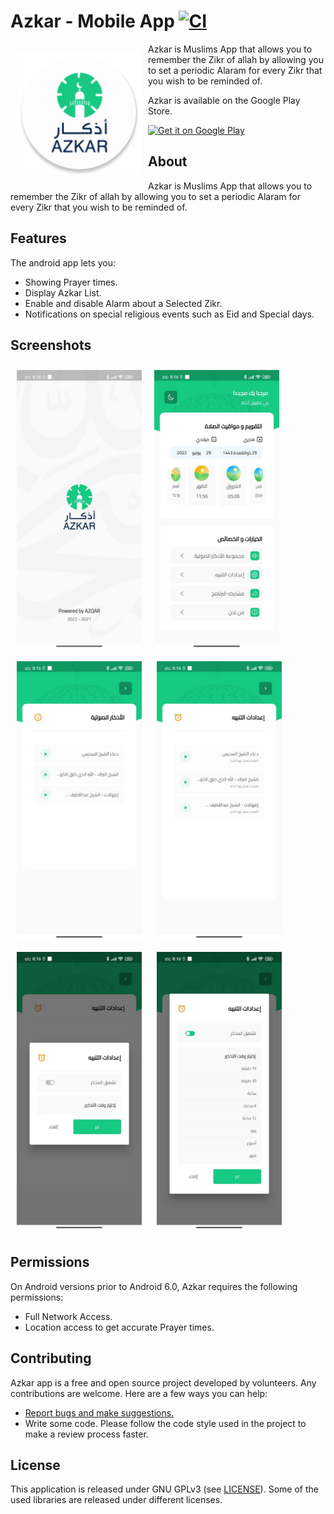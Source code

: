 # Azkar - Mobile App [![CI](https://github.com/wdelawed/azqarApp/actions/workflows/ci.yml/badge.svg)](https://github.com/wdelawed/azqarApp/actions/workflows/ci.yml)

<img src="/readme/appLogo.png" align="left"
width="200" hspace="10" vspace="10">

Azkar is Muslims App that allows you to remember the Zikr of allah by allowing you to set a periodic Alaram for every
Zikr that you wish to be reminded of.

Azkar is available on the Google Play Store.

<p align="left">
<a href="https://play.google.com/store/apps/details?id=com.khair.azkar">
    <img alt="Get it on Google Play"
        height="80"
        src="https://play.google.com/intl/en_us/badges/images/generic/en_badge_web_generic.png" />
</a></p>

## About

Azkar is Muslims App that allows you to remember the Zikr of allah by allowing you to set a periodic Alaram for every
Zikr that you wish to be reminded of.


## Features

The android app lets you:
- Showing Prayer times.
- Display Azkar List.
- Enable and disable Alarm about a Selected Zikr.
- Notifications on special religious events such as Eid and Special days.

## Screenshots

[<img src="readme/1.jpeg" align="left"
width="200"
    hspace="10" vspace="10">](/readme/1.jpeg)
[<img src="/readme/2.jpeg" align="center"
width="200"
    hspace="10" vspace="10">](/readme/2.jpeg)
[<img src="/readme/3.jpeg" align="center"
width="200"
    hspace="10" vspace="10">](/readme/3.jpeg)
[<img src="/readme/4.jpeg" align="center"
width="200"
    hspace="10" vspace="10">](/readme/4.jpeg)
[<img src="/readme/5.jpeg" align="center"
width="200"
    hspace="10" vspace="10">](/readme/5.jpeg)
[<img src="/readme/6.jpeg" align="center"
width="200"
    hspace="10" vspace="10">](/readme/6.jpeg)

## Permissions

On Android versions prior to Android 6.0, Azkar requires the following permissions:
- Full Network Access.
- Location access to get accurate Prayer times.



## Contributing

Azkar app is a free and open source project developed by volunteers. Any contributions are welcome. Here are a few ways you can help:
 * [Report bugs and make suggestions.](https://github.com/wdelawed/azqarApp/issues)
 * Write some code. Please follow the code style used in the project to make a review process faster.

## License

This application is released under GNU GPLv3 (see [LICENSE](LICENSE)).
Some of the used libraries are released under different licenses.
